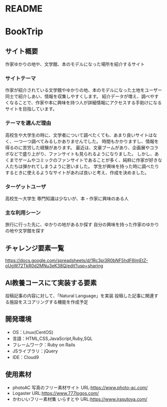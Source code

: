 # README

# BookTrip

## サイト概要
作家ゆかりの地や、文学館、本のモデルになった場所を紹介するサイト

### サイトテーマ
作家が紹介されている文学館やゆかりの地、本のモデルになった土地をユーザー同士で紹介しあい、情報を収集しやすくします。
紹介データが増え、調べやすくなることで、作家や本に興味を持つ人が詳細情報にアクセスする手助けになるサイトを目指しています。

### テーマを選んだ理由
高校生や大学生の時に、文学者について調べたくても、あまり良いサイトはなく、一つ一つ調べてみるしかありませんでした。
時間もかかりますし、情報を得るのに苦労した経験があります。
最近は、文豪ブームがあり、企画展やコラボなどで盛り上がり、ファンサイトも見られるようになりました。
しかし、あくまでゲームやコミックのファンサイトであることが多く、純粋に作家が好きな人たちは弾かれてしまうように思いました。
学生が興味を持った時に調べたりするときに使えるようなサイトがあれば良いと考え、作成を決めました。

### ターゲットユーザ
高校生〜大学生
専門知識は少ないが、本・作家に興味のある人


### 主な利用シーン
旅行に行った先に、ゆかりの地があるか探す
自分の興味を持った作家のゆかりの地や文学館を探す

<!--## 設計書-->


## チャレンジ要素一覧
https://docs.google.com/spreadsheets/d/1Rc3pi3R0bNF5hdF6ImEtZ-oUgW72TkR0d2MNu3eK38Q/edit?usp=sharing

## AI教養コースにて実装する要素
投稿記事の内容に対して、「Natural Language」を実装
投稿した記事に関連する施設をスコアリングする機能を作成予定

## 開発環境
- OS：Linux(CentOS)
- 言語：HTML,CSS,JavaScript,Ruby,SQL
- フレームワーク：Ruby on Rails
- JSライブラリ：jQuery
- IDE：Cloud9

## 使用素材
- photoAC 写真のフリー素材サイト
  URL:https://www.photo-ac.com/
- Logaster
  URL:https://www.777logos.com/
- かわいいフリー素材集 いらすとや
  URL:https://www.irasutoya.com/